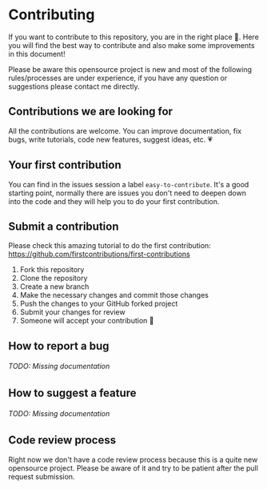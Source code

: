 # Contributing

If you want to contribute to this repository, you are in the right place 🙂. Here you will find the best way to contribute and also make some improvements in
this document!

Please be aware this opensource project is new and most of the following rules/processes are under experience, if you have any question or suggestions please
contact me directly.

## Contributions we are looking for

All the contributions are welcome. You can improve documentation, fix bugs, write tutorials, code new features, suggest ideas, etc. 💗

## Your first contribution

You can find in the issues session a label `easy-to-contribute`. It's a good starting point, normally there are issues you don't need to deepen down into the code and they will 
help you to do your first contribution.

## Submit a contribution

Please check this amazing tutorial to do the first contribution: https://github.com/firstcontributions/first-contributions

1. Fork this repository
2. Clone the repository
3. Create a new branch
4. Make the necessary changes and commit those changes
5. Push the changes to your GitHub forked project
6. Submit your changes for review
7. Someone will accept your contribution 🚀

## How to report a bug

###### TODO: Missing documentation

## How to suggest a feature

###### TODO: Missing documentation

## Code review process

Right now we don't have a code review process because this is a quite new opensource project. Please be aware of it and try to be patient after the pull request
submission.
